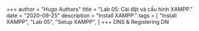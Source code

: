 +++
author = "Hugo Authors"
title = "Lab 05: Cài đặt và cấu hình XAMPP."
date = "2020-09-25"
description = "Install XAMPP."
tags = [
    "Install XAMPP",
	"Lab 05",
    "Setup XAMPP",
]
+++
DNS & Registering DN
<!--more-->